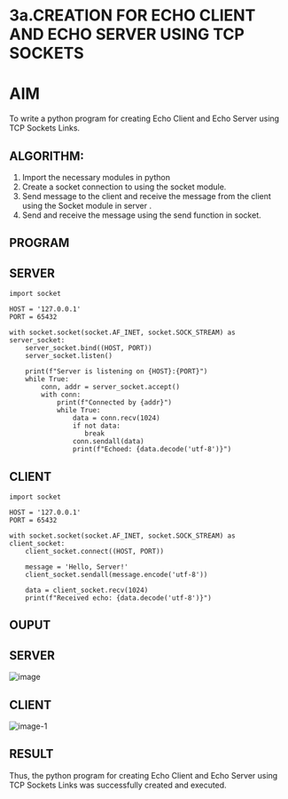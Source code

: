 # 3a.CREATION FOR ECHO CLIENT AND ECHO SERVER USING TCP SOCKETS

# AIM
To write a python program for creating Echo Client and Echo Server using TCP
Sockets Links.
## ALGORITHM:
1. Import the necessary modules in python
2. Create a socket connection to using the socket module.
3. Send message to the client and receive the message from the client using the Socket module in
 server .
4. Send and receive the message using the send function in socket.
## PROGRAM
## SERVER
    import socket

    HOST = '127.0.0.1'  
    PORT = 65432        

    with socket.socket(socket.AF_INET, socket.SOCK_STREAM) as server_socket:
        server_socket.bind((HOST, PORT))
        server_socket.listen()

        print(f"Server is listening on {HOST}:{PORT}")
        while True:
            conn, addr = server_socket.accept()
            with conn:
                print(f"Connected by {addr}")
                while True:
                    data = conn.recv(1024)
                    if not data:
                       break
                    conn.sendall(data)
                    print(f"Echoed: {data.decode('utf-8')}")

## CLIENT 

    import socket

    HOST = '127.0.0.1'  
    PORT = 65432  

    with socket.socket(socket.AF_INET, socket.SOCK_STREAM) as client_socket:
        client_socket.connect((HOST, PORT))

        message = 'Hello, Server!'
        client_socket.sendall(message.encode('utf-8'))

        data = client_socket.recv(1024)
        print(f"Received echo: {data.decode('utf-8')}")
        
## OUPUT
## SERVER 
![image](https://github.com/user-attachments/assets/d2d1d70a-f5d9-481c-8c3f-f4f7524248a6)
## CLIENT
![image-1](https://github.com/user-attachments/assets/c0d0bcd8-db6e-49cc-beee-73ceecce0df8)

## RESULT
Thus, the python program for creating Echo Client and Echo Server using TCP Sockets Links 
was successfully created and executed.
